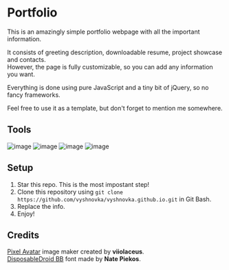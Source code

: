 # Portfolio

This is an amazingly simple portfolio webpage with all the important information.
  
It consists of greeting description, downloadable resume, project showcase and contacts.    
However, the page is fully customizable, so you can add any information you want.

Everything is done using pure JavaScript and a tiny bit of jQuery, so no fancy frameworks.

Feel free to use it as a template, but don't forget to mention me somewhere.

## Tools

![image](https://img.shields.io/badge/HTML-e33c26?style=for-the-badge&logo=html5&logoColor=white) 
![image](https://img.shields.io/badge/CSS-1572B6?style=for-the-badge&logo=css3&logoColor=white) 
![image](https://img.shields.io/badge/JavaScript-c4b112?style=for-the-badge&logo=javascript&logoColor=white) 
![image](https://img.shields.io/badge/jQuery-0769AD?style=for-the-badge&logo=jquery&logoColor=white)

## Setup

1. Star this repo. This is the most impostant step!
2. Clone this repository using `git clone https://github.com/vyshnovka/vyshnovka.github.io.git` in Git Bash.  
3. Replace the info.  
4. Enjoy!

## Credits

[Pixel Avatar](https://picrew.me/image_maker/112842) image maker created by **viiolaceus**.    
[DisposableDroid BB](https://www.1001fonts.com/disposabledroid-bb-font.html) font made by **Nate Piekos**.
